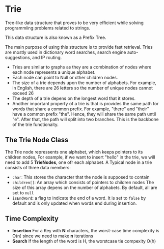 # Trie

Tree-like data structure that proves to be very efficient while solving programmiing problems related to strings.

This data structure is also known as a Prefix Tree.

The main purpose of using this structure is to provide fast retrieval. Tries are mostly used in dictionary word searches, search engine auto-suggestions, and IP routing.

- Tries are similar to graphs as they are a combination of nodes where each node represents a unique alphabet.
- Each node can point to Null or other children nodes.
- The size of a trie depends upon the number of alphabets. For example, in English, there are 26 letters so the number of unique nodes cannot exceed 26
- The depth of a trie depens on the longest word that it stores.
- Another important property of a trie is that is provides the same path for words that share a common prefix. For example, "there" and "their" have a common prefix "the". Hence, they will share the same path until "e". After that, the path will split into two branches. This is the backbone of the trie functionaity.

## The Trie Node Class

The Trie node repressents one alphabet, which keeps pointers to its children nodes, For example, if we want to insert "hello" in the trie, we will need to add 5 **TrieNodes**, one ofr each alphabet. A Typical node in a trie consists of three data members:

- `char`: This stores the character that the node is supposed to contain
- `children[]`: An array which consists of pointers to children nodes The size of this array depens on the number of alphabets. By default, all are set to `null`
- `isEndWord`: a flag to indicate the end of a word. It is set to `false` by default and is only updated when words end during insertion.

## Time Complexity

- **Insertion** For a Key with **N** characters, the worst-case time complexity is O(n) since we need to make **n** iterations
- **Search** If the length of the word is H, the worstcase tie compexity O(h)
